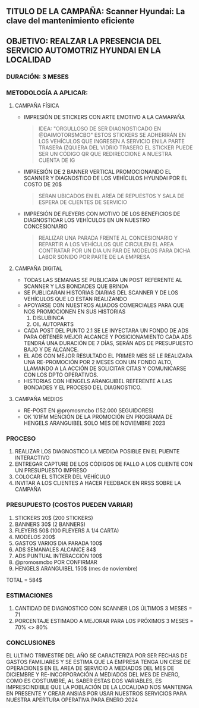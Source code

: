 ## TITULO DE LA CAMPAÑA: Scanner Hyundai: La clave del mantenimiento eficiente

## OBJETIVO: REALZAR LA PRESENCIA DEL SERVICIO AUTOMOTRIZ HYUNDAI EN LA LOCALIDAD

### DURACIÓN: 3 MESES



### METODOLOGÍA A APLICAR:

1. CAMPAÑA FÍSICA
	- IMPRESIÓN DE STICKERS CON ARTE EMOTIVO A LA CAMAPAÑA
		> IDEA: "ORGULLOSO DE SER DIAGNOSTICADO EN @DAIMOTORSMCBO"
		> ESTOS STICKERS SE ADHERIRÁN EN LOS VEHÍCULOS QUE INGRESEN A SERVICIO EN LA PARTE TRASERA IZQUIERA DEL VIDRIO TRASERO
		> EL STICKER PUEDE SER UN CÓDIGO QR QUE REDIRECCIONE A NUESTRA CUENTA DE IG
	- IMPRESIÓN DE 2 BANNER VERTICAL PROMOCIONANDO EL SCANNER Y DIAGNOSTICO DE LOS VEHÍCULOS HYUNDAI POR EL COSTO DE 20$
		> SERAN UBICADOS EN EL AREA DE REPUESTOS Y SALA DE ESPERA DE CLIENTES DE SERVICIO
	- IMPRESIÓN DE FLEYERS CON MOTIVO DE LOS BENEFICIOS DE DIAGNOSTICAR LOS VEHÍCULOS EN UN NUESTRO CONCESIONARIO
		> REALIZAR UNA PARADA FRENTE AL CONCESIONARIO Y REPARTIR A LOS VEHÍCULOS QUE CIRCULEN EL AREA
		> CONTRATAR POR UN DIA UN PAR DE MODELOS PARA DICHA LABOR
		> SONIDO POR PARTE DE LA EMPRESA

2. CAMPAÑA DIGITAL
	- TODAS LAS SEMANAS SE PUBLICARA UN POST REFERENTE AL SCANNER Y LAS BONDADES QUE BRINDA
	- SE PUBLICARAN HISTORIAS DIARIAS DEL SCANNER Y DE LOS VEHÍCULOS QUE LO ESTÁN REALIZANDO
	- APOYARSE CON NUESTROS ALIADOS COMERCIALES PARA QUE NOS PROMOCIONEN EN SUS HISTORIAS
		1. DISLUBINCA
		2. OIL AUTOPARTS
	- CADA POST DEL PUNTO 2.1 SE LE INYECTARA UN FONDO DE ADS PARA OBTENER MEJOR ALCANCE Y POSICIONAMIENTO CADA ADS TENDRÁ UNA DURACIÓN DE 7 DÍAS, SERÁN ADS DE PRESUPUESTO BAJO Y DE ALCANCE.
	- EL ADS CON MEJOR RESULTADO EL PRIMER MES SE LE REALIZARA UNA RE-PROMOCIÓN POR 2 MESES CON UN FONDO ALTO, LLAMANDO A LA ACCIÓN DE SOLICITAR CITAS Y COMUNICARSE CON LOS DPTO OPERATIVOS.
	- HISTORIAS CON HENGELS ARANGUIBEL REFERENTE A LAS BONDADES Y EL PROCESO DEL DIAGNOSTICO.

3. CAMPAÑA MEDIOS
	- RE-POST EN @promosmcbo (152.000 SEGUIDORES)
	- OK 101FM MENCIÓN DE LA PROMOCIÓN EN PROGRAMA DE HENGELS ARANGUIBEL SOLO MES DE NOVIEMBRE 2023


### PROCESO

1. REALIZAR LOS DIAGNOSTICO LA MEDIDA POSIBLE EN EL PUENTE INTERACTIVO
2. ENTREGAR CAPTURE DE LOS CÓDIGOS DE FALLO A LOS CLIENTE CON UN PRESUPUESTO IMPRESO
3. COLOCAR EL STICKER DEL VEHÍCULO
4. INVITAR A LOS CLIENTES A HACER FEEDBACK EN RRSS SOBRE LA CAMPAÑA

### PRESUPUESTO (COSTOS PUEDEN VARIAR)

1. STICKERS 20$ (200 STICKERS)
2. BANNERS 30$ (2 BANNERS)
3. FLEYERS 50$ (100 FLEYERS A 1/4 CARTA)
4. MODELOS 200$
5. GASTOS VARIOS DIA PARADA 100$
6. ADS SEMANALES ALCANCE 84$
7. ADS PUNTUAL INTERACCIÓN 100$
8. @promosmcbo POR CONFIRMAR
9. HENGELS ARANGUIBEL 150$ (mes de noviembre)

TOTAL = 584$

### ESTIMACIONES 

1. CANTIDAD DE DIAGNOSTICO CON SCANNER LOS ÚLTIMOS 3 MESES = 71
2. PORCENTAJE ESTIMADO A MEJORAR PARA LOS PRÓXIMOS 3 MESES = 70% <> 80%

### CONCLUSIONES

EL ULTIMO TRIMESTRE DEL AÑO SE CARACTERIZA POR SER FECHAS DE GASTOS FAMILIARES Y SE ESTIMA QUE LA EMPRESA TENGA UN CESE DE OPERACIONES EN EL AREA DE SERVICIO A MEDIADOS DEL MES DE DICIEMBRE Y RE-INCORPORACIÓN A MEDIADOS DEL MES DE ENERO, COMO ES COSTUMBRE, AL SABER ESTAS DOS VARIABLES, ES IMPRESCINDIBLE QUE LA POBLACIÓN DE LA LOCALIDAD NOS MANTENGA EN PRESENTE Y CREAR ANSIAS POR USAR NUESTROS SERVICIOS PARA NUESTRA APERTURA OPERATIVA PARA ENERO 2024

	